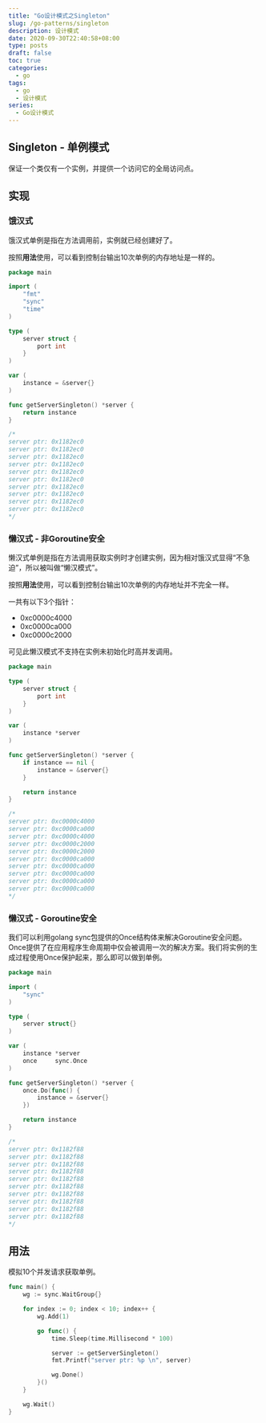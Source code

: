 ```yaml
---
title: "Go设计模式之Singleton"
slug: /go-patterns/singleton
description: 设计模式
date: 2020-09-30T22:40:58+08:00
type: posts
draft: false
toc: true
categories:
  - go
tags:
  - go
  - 设计模式
series:
  - Go设计模式
---
```


## Singleton - 单例模式

保证一个类仅有一个实例，并提供一个访问它的全局访问点。

## 实现

### 饿汉式
饿汉式单例是指在方法调用前，实例就已经创建好了。

按照**用法**使用，可以看到控制台输出10次单例的内存地址是一样的。

```go
package main

import (
	"fmt"
	"sync"
	"time"
)

type (
	server struct {
		port int
	}
)

var (
	instance = &server{}
)

func getServerSingleton() *server {
	return instance
}

/*
server ptr: 0x1182ec0
server ptr: 0x1182ec0
server ptr: 0x1182ec0
server ptr: 0x1182ec0
server ptr: 0x1182ec0
server ptr: 0x1182ec0
server ptr: 0x1182ec0
server ptr: 0x1182ec0
server ptr: 0x1182ec0
server ptr: 0x1182ec0
*/
```

### 懒汉式 - 非Goroutine安全

懒汉式单例是指在方法调用获取实例时才创建实例，因为相对饿汉式显得“不急迫”，所以被叫做“懒汉模式”。

按照**用法**使用，可以看到控制台输出10次单例的内存地址并不完全一样。

一共有以下3个指针：
* 0xc0000c4000
* 0xc0000ca000
* 0xc0000c2000

可见此懒汉模式不支持在实例未初始化时高并发调用。

```go
package main

type (
	server struct {
		port int
	}
)

var (
	instance *server
)

func getServerSingleton() *server {
	if instance == nil {
		instance = &server{}
	}

	return instance
}

/*
server ptr: 0xc0000c4000
server ptr: 0xc0000ca000
server ptr: 0xc0000c4000
server ptr: 0xc0000c2000
server ptr: 0xc0000c2000
server ptr: 0xc0000ca000
server ptr: 0xc0000ca000
server ptr: 0xc0000ca000
server ptr: 0xc0000ca000
server ptr: 0xc0000ca000
*/
```

### 懒汉式 - Goroutine安全

我们可以利用golang sync包提供的Once结构体来解决Goroutine安全问题。Once提供了在应用程序生命周期中仅会被调用一次的解决方案。我们将实例的生成过程使用Once保护起来，那么即可以做到单例。

```go
package main

import (
	"sync"
)

type (
	server struct{}
)

var (
	instance *server
	once     sync.Once
)

func getServerSingleton() *server {
	once.Do(func() {
		instance = &server{}
	})

	return instance
}

/*
server ptr: 0x1182f88
server ptr: 0x1182f88
server ptr: 0x1182f88
server ptr: 0x1182f88
server ptr: 0x1182f88
server ptr: 0x1182f88
server ptr: 0x1182f88
server ptr: 0x1182f88
server ptr: 0x1182f88
server ptr: 0x1182f88
*/
```

## 用法

模拟10个并发请求获取单例。

```go
func main() {
	wg := sync.WaitGroup{}

	for index := 0; index < 10; index++ {
		wg.Add(1)

		go func() {
			time.Sleep(time.Millisecond * 100)

			server := getServerSingleton()
			fmt.Printf("server ptr: %p \n", server)

			wg.Done()
		}()
	}

	wg.Wait()
}
```